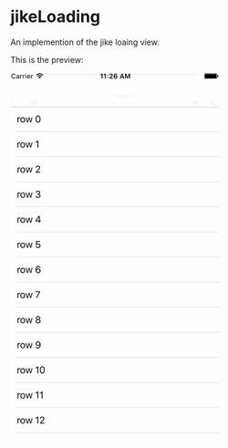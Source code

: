 # jikeLoading
An implemention of the jike loaing view.

This is the preview:

![jikeLoaing](https://github.com/Josscii/jikeLoading/blob/master/jike.gif)

